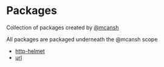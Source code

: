 # Packages

Collection of packages created by [@mcansh](https://github.com/mcansh)

All packages are packaged underneath the @mcansh scope

- [http-helmet](./packages/http-helmet)
- [url](./packages/url)
